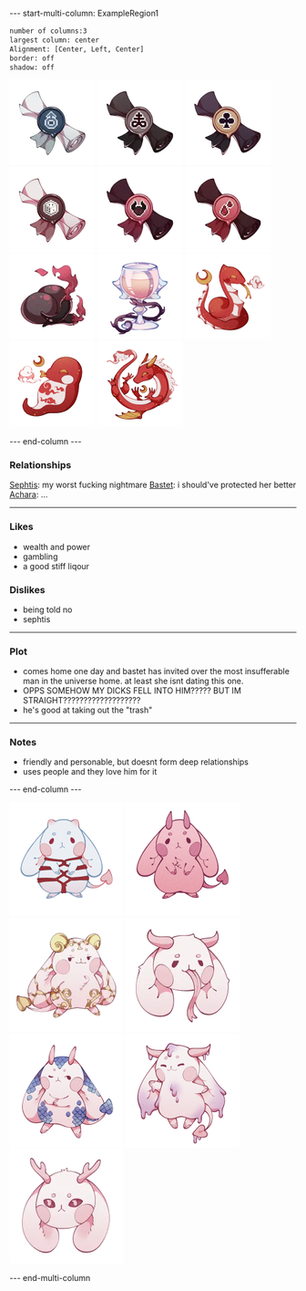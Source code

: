 --- start-multi-column: ExampleRegion1  
```column-settings  
number of columns:3  
largest column: center 
Alignment: [Center, Left, Center]
border: off
shadow: off
```

![75](Images/Titles/he-him.png) ![75](Images/Titles/preist-of-sulfer.png) ![75](Images/Titles/wonderland-bouncer.png) ![75](Images/Titles/gambler.png) ![75](Images/Titles/sinner.png) ![75](Images/Titles/bloodthirsty.png)
![100](Images/food/demon-pepper.png) ![100](Images/food/shardonnay.png)
![100](Images/pets/festival-sceil.png) ![100](Images/pets/festival-tsuchi.png) ![100](Images/pets/festival-ryudra.png)

--- end-column ---

### Relationships
[Sephtis](Sephtis.md): my worst fucking nightmare
[Bastet](Bastet.md): i should've protected her better
[Achara](Achara.md):  ...

---
### Likes
- wealth and power
- gambling
- a good stiff liqour
### Dislikes
- being told no
- sephtis
---
### Plot
- comes home one day and bastet has invited over the most insufferable man in the universe home. at least she isnt dating this one.
- OPPS SOMEHOW MY DICKS FELL INTO HIM????? BUT IM STRAIGHT???????????????????
- he's good at taking out the "trash"
---
### Notes
- friendly and personable, but doesnt form deep relationships
- uses people and they love him for it

--- end-column ---

![100](Images/Species/succubun.png)
![100](Images/Subtypes/greed.png)
![100](Images/Traits/gilded.png)
![100](Images/Traits/devils-tounge.png)
![100](Images/Traits/scales.png)
![100](Images/Traits/melty.png)
![100](Images/Traits/evil-eyes.png)

--- end-multi-column